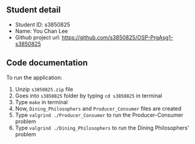 ## Student detail
* Student ID: s3850825
* Name: You Chan Lee
* Github project url: https://github.com/s3850825/OSP-PrgAsg1-s3850825

## Code documentation

To run the application:

1. Unzip `s3850825.zip` file
2. Goes into `s3850825` folder by typing `cd s3850825` in terminal
3. Type `make` in terminal
4. Now, `Dining_Philosophers` and `Producer_Consumer` files are created
5. Type `valgrind ./Producer_Consumer` to run the Producer-Consumer problem
6. Type `valgrind ./Dining_Philosophers` to run the Dining Philosophers' problem
